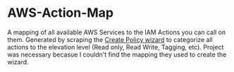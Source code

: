 # AWS-Action-Map
A mapping of all available AWS Services to the IAM Actions you can call on them. Generated by scraping the [Create Policy wizard](https://us-east-1.console.aws.amazon.com/iam/home?region=us-east-1#/policies/create) to categorize all actions to the elevation level (Read only, Read Write, Tagging, etc). Project was necessary becasue I couldn't find the mapping they used to create the wizard.
